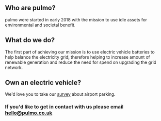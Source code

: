 ## Who are pulmo?

pulmo were started in early 2018 with the mission to use idle assets for environmental and societal benefit.

## What do we do?

The first part of achieving our mission is to use electric vehicle batteries to help balance the electricity grid, therefore helping to increase amount of renewable generation and reduce the need for spend on upgrading the grid network.

## Own an electric vehicle?

We'd love you to take our [survey](https://pulmo1.typeform.com/to/ovhms2) about airport parking.

### If you'd like to get in contact with us please email <hello@pulmo.co.uk> 







